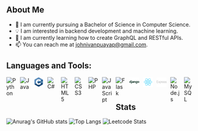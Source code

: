 ## About Me
- 🔭 I am currently pursuing a Bachelor of Science in Computer Science.
- 💡 I am interested in backend development and machine learning.
- 🌱 I am currently learning how to create GraphQL and RESTful APIs.
- 📫 You can reach me at johnivanpuayap@gmail.com.

## Languages and Tools:
<img align="left" alt="Python" width="26px" src="https://cdn.jsdelivr.net/gh/devicons/devicon/icons/python/python-original.svg" style="padding-right:10px;" />
<img align="left" alt="Java" width="26px" src="https://cdn.jsdelivr.net/gh/devicons/devicon/icons/java/java-original.svg" style="padding-right:10px;" />
<img align="left" alt="C++" width="26px" src="https://raw.githubusercontent.com/github/explore/180320cffc25f4ed1bbdfd33d4db3a66eeeeb358/topics/cpp/cpp.png" style="padding-right:10px;" />
<img align="left" alt="C#" width="26px" src="https://cdn.jsdelivr.net/gh/devicons/devicon/icons/csharp/csharp-original.svg" style="padding-right:10px;" />
<img align="left" alt="HTML5" width="26px" src="https://cdn.jsdelivr.net/gh/devicons/devicon/icons/html5/html5-original.svg" style="padding-right:10px;" />
<img align="left" alt="CSS3" width="26px" src="https://cdn.jsdelivr.net/gh/devicons/devicon/icons/css3/css3-original.svg" style="padding-right:10px;" />
<img align="left" alt="PHP" width="26px" src="https://cdn.jsdelivr.net/gh/devicons/devicon/icons/php/php-original.svg" style="padding-right:10px;" />
<img align="left" alt="JavaScript" width="26px" src="https://cdn.jsdelivr.net/gh/devicons/devicon/icons/javascript/javascript-original.svg" style="padding-right:10px;" />
<img align="left" alt="Flask" width="26px" src="https://cdn.jsdelivr.net/gh/devicons/devicon/icons/flask/flask-original.svg" style="padding-right:10px;" />
<img align="left" alt="Django" width="26px" src="https://raw.githubusercontent.com/github/explore/7456fdff59816d37ef383a6c8f32a26ff7332db2/topics/django/django.png" style="padding-right:10px; pointer-events: none;"/>
<img align="left" alt="React" width="26px" src="https://raw.githubusercontent.com/github/explore/7456fdff59816d37ef383a6c8f32a26ff7332db2/topics/react/react.png" style="padding-right:10px; pointer-events: none;"/>
<img align="left" alt="Express" width="26px" src="https://raw.githubusercontent.com/github/explore/7456fdff59816d37ef383a6c8f32a26ff7332db2/topics/express/express.png" style="padding-right:10px; pointer-events: none;"/>
<img align="left" alt="Node.js" width="26px" src="https://cdn.jsdelivr.net/gh/devicons/devicon/icons/nodejs/nodejs-original.svg" style="padding-right:10px;" />
<img align="left" alt="MySQL" width="26px" src="https://cdn.jsdelivr.net/gh/devicons/devicon/icons/mysql/mysql-original.svg" style="padding-right:10px;" />
<br>

## Stats
![Anurag's GitHub stats](https://github-readme-stats-johnivanpuayap.vercel.app/api?username=johnivanpuayap&show_icons=true&theme=transparent)
![Top Langs](https://github-readme-stats-johnivanpuayap.vercel.app/api/top-langs/?username=johnivanpuayap&layout=compact&size_weight=0.5&count_weight=0.5&langs_count=8)
![Leetcode Stats](https://leetcard.jacoblin.cool/johnivanpuayap)
